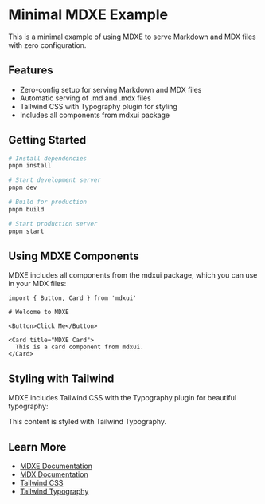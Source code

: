 # Minimal MDXE Example

This is a minimal example of using MDXE to serve Markdown and MDX files with zero configuration.

## Features

- Zero-config setup for serving Markdown and MDX files
- Automatic serving of .md and .mdx files
- Tailwind CSS with Typography plugin for styling
- Includes all components from mdxui package

## Getting Started

```bash
# Install dependencies
pnpm install

# Start development server
pnpm dev

# Build for production
pnpm build

# Start production server
pnpm start
```

## Using MDXE Components

MDXE includes all components from the mdxui package, which you can use in your MDX files:

```mdx
import { Button, Card } from 'mdxui'

# Welcome to MDXE

<Button>Click Me</Button>

<Card title="MDXE Card">
  This is a card component from mdxui.
</Card>
```

## Styling with Tailwind

MDXE includes Tailwind CSS with the Typography plugin for beautiful typography:

<div className="prose prose-lg">
  This content is styled with Tailwind Typography.
</div>

## Learn More

- [MDXE Documentation](https://mdxe.org)
- [MDX Documentation](https://mdxjs.com)
- [Tailwind CSS](https://tailwindcss.com)
- [Tailwind Typography](https://tailwindcss.com/docs/typography-plugin)
